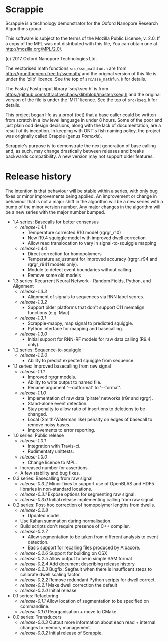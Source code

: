 # Scrappie
Scrappie is a technology demonstrator for the Oxford Nanopore Research Algorithms group

This software is subject to the terms of the Mozilla Public
License, v. 2.0. If a copy of the MPL was not distributed with this
file, You can obtain one at http://mozilla.org/MPL/2.0/.

(c) 2017 Oxford Nanopore Technologies Ltd.

The vectorised math functions `src/sse_mathfun.h` are from
http://gruntthepeon.free.fr/ssemath/ and the original version of this file is
under the 'zlib' licence.  See the top of `src/sse_mathfun.h` for details.

The Fasta / Fastq input library 'src/kseq.h' is from
https://github.com/attractivechaos/klib/blob/master/kseq.h and the original
version of the file is under the 'MIT' licence.  See the top of `src/kseq.h`
for details.



This project began life as a proof (bet) that a base caller could be written from scratch in a low level language in under 8 hours.  Some of the poor and just plain odd design decisions, along with the lack of documentation, are a result of its inception. In keeping with ONT's fish naming policy, the project was originally called Crappie (genus *Pomoxis*).


Scrappie's purpose is to demonstrate the next generation of base calling and, as such, may change drastically between releases and breaks backwards compatibility.  A new version may not support older features.



# Release history
The intention is that behaviour will be stable within a series, with only bug fixes or minor improvements being applied.  An improvement or change in behaviour that is not a major shift in the algorithm will be a new series with a bump of the minor version number.  Any major changes in the algorithm will be a new series with the major number bumped.

* 1.4 series: Basecalls for better consensus
    * *release-1.4.1*
        * Temperature corrected R10 model (rgrgr_r10)
        * New R9.4 squiggle model with improved dwell correction
        * Allow read translocation to vary in signal-to-squiggle mapping
    * *release-1.4.0*
        * Direct correction for homopolymers
        * Temperature adjustment for improved accuracy (rgrgr_r94 and rgrgr_r941 models only).
        * Module to detect event boundaries without calling.
        * Remove some old models
* 1.3 series: Recurrent Neural Network - Random Fields, Python, and Alignment
    * *release-1.3.3*
        * Alignment of signals to sequences via RNN label scores.
    * *release-1.3.2*
        * Support older platforms that don't support C11 memalign functions (e.g. Mac)
    * *release-1.3.1*
        * Scrappie-mappy, map signal to predicted squiggle.
        * Python interface for mapping and basecalling.
    * *release-1.3.0*
        * Initial support for RNN-RF models for raw data calling (R9.4 only).
* 1.2 series: Sequence-to-squiggle
    * *release-1.2.0*
        * Ability to predict expected squiggle from sequence.
* 1.1 series: Improved basecalling from raw signal
    * *release-1.1.1*
        * Improved rgrgr models.
        * Ability to write output to named file.
        * Rename argument '--outformat' to '--format'.
    * *release-1.1.0*
        * Implementation of raw data 'pirate' networks (rGr and rgrgr).
        * Stand-alone event detection.
        * Stay penalty to allow ratio of insertions to deletions to be changed.
        * Local (Smith-Waterman like) penalty on edges of basecall to remove noisy bases.
        * Improvements to error reporting.
* 1.0 series: Public release
    * *release-1.0.1*
        * Integration with Travis-ci.
        * Rudimentaty unittests.
    * *release-1.0.0*
        * Change licence to MPL.
	* Increased number for assertions.
	* A few stability and bug fixes.
* 0.3 series: Basecalling from raw signal
    * *release-0.3.2* Minor fixes to support use of OpenBLAS and HDF5 libraries in non-standard locations.
    * *release-0.3.1* Expose options for segmenting raw signal.
    * *release-0.3.0* Initial release implementing calling from raw signal.
* 0.2 series: Post-hoc correction of homopolymer lengths from dwells.
    * *release-0.2.8*
        * Updated model.
	* Use Kahan summation during normalisation.
	* Build scripts don't require presence of C++ compiler.
    * *release-0.2.7*
        * Allow segmentation to be taken from different analysis to event detection.
        * Basic support for recalling files produced by Albacore.
    * *release-0.2.6* Support for building on OSX
    * *release-0.2.5* Allow output to be in simple SAM format
    * *release-0.2.4* Add document describing release history
    * *release-0.2.3* Bugfix: Segfault when there is insufficent steps to calibrate dwell scaling factor.
    * *release-0.2.2* Remove redundant Python scripts for dwell correct.
    * *release-0.2.1* Make dwell correction the default
    * *release-0.2.0* Initial release
* 0.1 series: Refactoring
    * *release-0.1.1* Allow location of segmentation to be specified on commandline.
    * *release-0.1.0* Reorganisation + move to CMake.
* 0.0 series: Transducers
    * *release-0.0.3* Output more information about each read + internal changes to memory management.
    * *release-0.0.2* Initial release of Scrappie.
